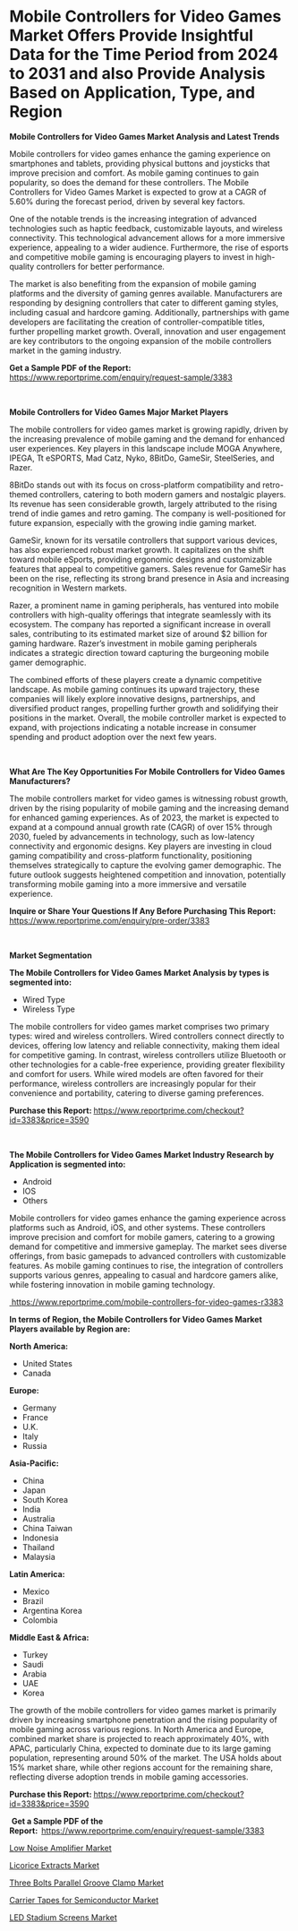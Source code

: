 <p><h1>Mobile Controllers for Video Games Market Offers Provide Insightful Data for the Time Period from 2024 to 2031 and also Provide Analysis Based on Application, Type, and Region</h1></p><p><strong>Mobile Controllers for Video Games Market Analysis and Latest Trends</strong></p>
<p><p>Mobile controllers for video games enhance the gaming experience on smartphones and tablets, providing physical buttons and joysticks that improve precision and comfort. As mobile gaming continues to gain popularity, so does the demand for these controllers. The Mobile Controllers for Video Games Market is expected to grow at a CAGR of 5.60% during the forecast period, driven by several key factors.</p><p>One of the notable trends is the increasing integration of advanced technologies such as haptic feedback, customizable layouts, and wireless connectivity. This technological advancement allows for a more immersive experience, appealing to a wider audience. Furthermore, the rise of esports and competitive mobile gaming is encouraging players to invest in high-quality controllers for better performance.</p><p>The market is also benefiting from the expansion of mobile gaming platforms and the diversity of gaming genres available. Manufacturers are responding by designing controllers that cater to different gaming styles, including casual and hardcore gaming. Additionally, partnerships with game developers are facilitating the creation of controller-compatible titles, further propelling market growth. Overall, innovation and user engagement are key contributors to the ongoing expansion of the mobile controllers market in the gaming industry.</p></p>
<p><strong>Get a Sample PDF of the Report:&nbsp;</strong> <a href="https://www.reportprime.com/enquiry/request-sample/3383?utm_campaign=28&utm_medium=2&utm_source=Github&utm_content=ia&utm_term=24122024&utm_id=mobile-controllers-for-video-games">https://www.reportprime.com/enquiry/request-sample/3383</a></p>
<p>&nbsp;</p>
<p><strong>Mobile Controllers for Video Games Major Market Players</strong></p>
<p><p>The mobile controllers for video games market is growing rapidly, driven by the increasing prevalence of mobile gaming and the demand for enhanced user experiences. Key players in this landscape include MOGA Anywhere, IPEGA, Tt eSPORTS, Mad Catz, Nyko, 8BitDo, GameSir, SteelSeries, and Razer.</p><p>8BitDo stands out with its focus on cross-platform compatibility and retro-themed controllers, catering to both modern gamers and nostalgic players. Its revenue has seen considerable growth, largely attributed to the rising trend of indie games and retro gaming. The company is well-positioned for future expansion, especially with the growing indie gaming market.</p><p>GameSir, known for its versatile controllers that support various devices, has also experienced robust market growth. It capitalizes on the shift toward mobile eSports, providing ergonomic designs and customizable features that appeal to competitive gamers. Sales revenue for GameSir has been on the rise, reflecting its strong brand presence in Asia and increasing recognition in Western markets.</p><p>Razer, a prominent name in gaming peripherals, has ventured into mobile controllers with high-quality offerings that integrate seamlessly with its ecosystem. The company has reported a significant increase in overall sales, contributing to its estimated market size of around $2 billion for gaming hardware. Razer’s investment in mobile gaming peripherals indicates a strategic direction toward capturing the burgeoning mobile gamer demographic.</p><p>The combined efforts of these players create a dynamic competitive landscape. As mobile gaming continues its upward trajectory, these companies will likely explore innovative designs, partnerships, and diversified product ranges, propelling further growth and solidifying their positions in the market. Overall, the mobile controller market is expected to expand, with projections indicating a notable increase in consumer spending and product adoption over the next few years.</p></p>
<p>&nbsp;</p>
<p><strong>What Are The Key Opportunities For Mobile Controllers for Video Games Manufacturers?</strong></p>
<p><p>The mobile controllers market for video games is witnessing robust growth, driven by the rising popularity of mobile gaming and the increasing demand for enhanced gaming experiences. As of 2023, the market is expected to expand at a compound annual growth rate (CAGR) of over 15% through 2030, fueled by advancements in technology, such as low-latency connectivity and ergonomic designs. Key players are investing in cloud gaming compatibility and cross-platform functionality, positioning themselves strategically to capture the evolving gamer demographic. The future outlook suggests heightened competition and innovation, potentially transforming mobile gaming into a more immersive and versatile experience.</p></p>
<p><strong>Inquire or Share Your Questions If Any Before Purchasing This Report:</strong> <a href="https://www.reportprime.com/enquiry/pre-order/3383?utm_campaign=28&utm_medium=2&utm_source=Github&utm_content=ia&utm_term=24122024&utm_id=mobile-controllers-for-video-games">https://www.reportprime.com/enquiry/pre-order/3383</a></p>
<p>&nbsp;</p>
<p><strong>Market Segmentation</strong></p>
<p><strong>The Mobile Controllers for Video Games Market Analysis by types is segmented into:</strong></p>
<p><ul><li>Wired Type</li><li>Wireless Type</li></ul></p>
<p><p>The mobile controllers for video games market comprises two primary types: wired and wireless controllers. Wired controllers connect directly to devices, offering low latency and reliable connectivity, making them ideal for competitive gaming. In contrast, wireless controllers utilize Bluetooth or other technologies for a cable-free experience, providing greater flexibility and comfort for users. While wired models are often favored for their performance, wireless controllers are increasingly popular for their convenience and portability, catering to diverse gaming preferences.</p></p>
<p><strong>Purchase this Report:&nbsp;</strong><a href="https://www.reportprime.com/checkout?id=3383&price=3590&utm_campaign=28&utm_medium=2&utm_source=Github&utm_content=ia&utm_term=24122024&utm_id=mobile-controllers-for-video-games">https://www.reportprime.com/checkout?id=3383&price=3590</a></p>
<p>&nbsp;</p>
<p><strong>The Mobile Controllers for Video Games Market Industry Research by Application is segmented into:</strong></p>
<p><ul><li>Android</li><li>IOS</li><li>Others</li></ul></p>
<p><p>Mobile controllers for video games enhance the gaming experience across platforms such as Android, iOS, and other systems. These controllers improve precision and comfort for mobile gamers, catering to a growing demand for competitive and immersive gameplay. The market sees diverse offerings, from basic gamepads to advanced controllers with customizable features. As mobile gaming continues to rise, the integration of controllers supports various genres, appealing to casual and hardcore gamers alike, while fostering innovation in mobile gaming technology.</p></p>
<p><a href="https://www.reportprime.com/mobile-controllers-for-video-games-r3383?utm_campaign=28&utm_medium=2&utm_source=Github&utm_content=ia&utm_term=24122024&utm_id=mobile-controllers-for-video-games">&nbsp;https://www.reportprime.com/mobile-controllers-for-video-games-r3383</a></p>
<p><strong>In terms of Region, the Mobile Controllers for Video Games Market Players available by Region are:</strong></p>
<p>
    <p> <strong> North America: </strong>
        <ul>
            <li>United States</li>
            <li>Canada</li>
        </ul>
        </p> 
    <p> <strong> Europe: </strong>
        <ul>
            <li>Germany</li>
            <li>France</li>
            <li>U.K.</li>
            <li>Italy</li>
            <li>Russia</li>
        </ul>
        </p> 
    <p> <strong> Asia-Pacific: </strong>
        <ul>
            <li>China</li>
            <li>Japan</li>
            <li>South Korea</li>
            <li>India</li>
            <li>Australia</li>
            <li>China Taiwan</li>
            <li>Indonesia</li>
            <li>Thailand</li>
            <li>Malaysia</li>
        </ul>
        </p> 
    <p> <strong> Latin America: </strong>
        <ul>
            <li>Mexico</li>
            <li>Brazil</li>
            <li>Argentina Korea</li>
            <li>Colombia</li>
        </ul>
        </p> 
    <p> <strong> Middle East & Africa: </strong>
        <ul>
            <li>Turkey</li>
            <li>Saudi</li>
            <li>Arabia</li>
            <li>UAE</li>
            <li>Korea</li>
        </ul>
    </p>
    </p>
<p><p>The growth of the mobile controllers for video games market is primarily driven by increasing smartphone penetration and the rising popularity of mobile gaming across various regions. In North America and Europe, combined market share is projected to reach approximately 40%, with APAC, particularly China, expected to dominate due to its large gaming population, representing around 50% of the market. The USA holds about 15% market share, while other regions account for the remaining share, reflecting diverse adoption trends in mobile gaming accessories.</p></p>
<p><strong>Purchase this Report: </strong><a href="https://www.reportprime.com/checkout?id=3383&price=3590&utm_campaign=28&utm_medium=2&utm_source=Github&utm_content=ia&utm_term=24122024&utm_id=mobile-controllers-for-video-games">https://www.reportprime.com/checkout?id=3383&price=3590</a></p>
<p>&nbsp;<strong>Get a Sample PDF of the Report:&nbsp;&nbsp;</strong><a href="https://www.reportprime.com/enquiry/request-sample/3383?utm_campaign=28&utm_medium=2&utm_source=Github&utm_content=ia&utm_term=24122024&utm_id=mobile-controllers-for-video-games">https://www.reportprime.com/enquiry/request-sample/3383</a></p>
<p><strong></strong></p>
<p><p><a href="https://www.linkedin.com/pulse/future-ready-strategic-insights-global-low-noise-amplifier-pywye?utm_campaign=28&utm_medium=2&utm_source=Github&utm_content=ia&utm_term=24122024&utm_id=mobile-controllers-for-video-games">Low Noise Amplifier Market</a></p><p><a href="https://www.linkedin.com/pulse/disruption-innovation-licorice-extracts-industry-market-analysis-8kejf?utm_campaign=28&utm_medium=2&utm_source=Github&utm_content=ia&utm_term=24122024&utm_id=mobile-controllers-for-video-games">Licorice Extracts Market</a></p><p><a href="https://github.com/SamiaChowdhury801/Market-Research-Report-List-1/blob/main/three-bolts-parallel-groove-clamp-market.md?utm_campaign=28&utm_medium=2&utm_source=Github&utm_content=ia&utm_term=24122024&utm_id=mobile-controllers-for-video-games">Three Bolts Parallel Groove Clamp Market</a></p><p><a href="https://github.com/indrystar/Market-Research-Report-List-5/blob/main/carrier-tapes-for-semiconductor-market.md?utm_campaign=28&utm_medium=2&utm_source=Github&utm_content=ia&utm_term=24122024&utm_id=mobile-controllers-for-video-games">Carrier Tapes for Semiconductor Market</a></p><p><a href="https://www.linkedin.com/pulse/led-stadium-screens-market-global-analysis-size-growth-trends-ekcbe?utm_campaign=28&utm_medium=2&utm_source=Github&utm_content=ia&utm_term=24122024&utm_id=mobile-controllers-for-video-games">LED Stadium Screens Market</a></p></p>